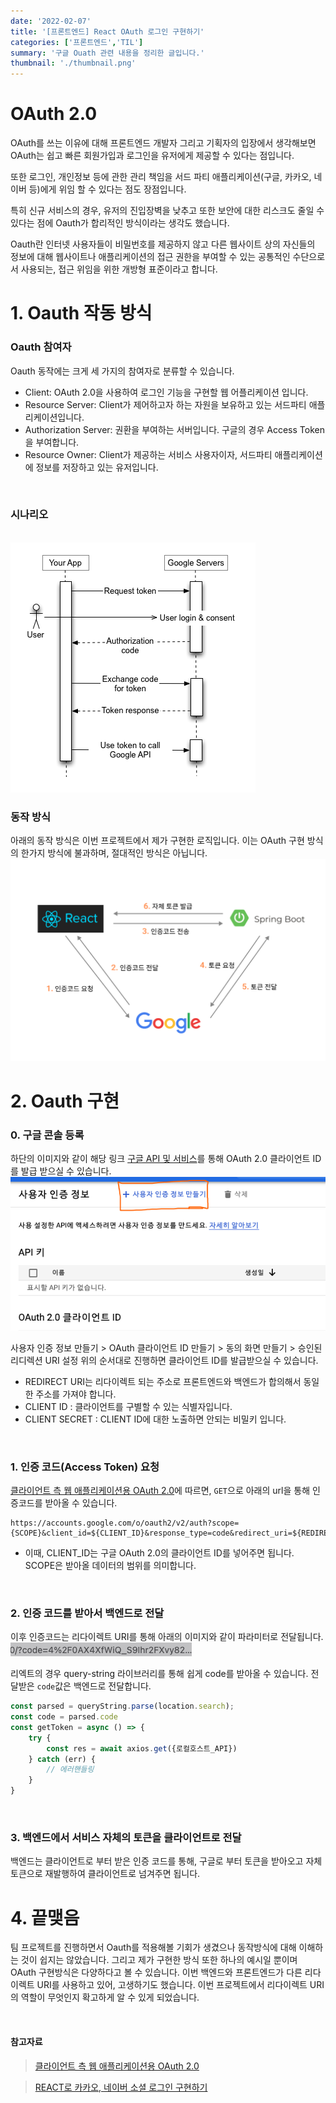 ```yaml
---
date: '2022-02-07'
title: '[프론트엔드] React OAuth 로그인 구현하기' 
categories: ['프론트엔드','TIL']
summary: '구글 Ouath 관련 내용을 정리한 글입니다.'
thumbnail: './thumbnail.png'
---
```


# OAuth 2.0

OAuth를 쓰는 이유에 대해 프론트엔드 개발자 그리고 기획자의 입장에서 생각해보면 OAuth는 쉽고 빠른 회원가입과 로그인을 유저에게 제공할 수 있다는 점입니다.

또한 로그인, 개인정보 등에 관한 관리 책임을 서드 파티 애플리케이션(구글, 카카오, 네이버 등)에게 위임 할 수 있다는 점도 장점입니다. 

특히 신규 서비스의 경우, 유저의 진입장벽을 낮추고 또한 보안에 대한 리스크도 줄일 수 있다는 점에 Oauth가 합리적인 방식이라는 생각도 했습니다.

Oauth란 인터넷 사용자들이 비밀번호를 제공하지 않고 다른 웹사이트 상의 자신들의 정보에 대해 웹사이트나 애플리케이션의 접근 권한을 부여할 수 있는 공통적인 수단으로서 사용되는, 접근 위임을 위한 개방형 표준이라고 합니다. 
<br/>

# 1. Oauth 작동 방식

### Oauth 참여자

Oauth 동작에는 크게 세 가지의 참여자로 분류할 수 있습니다.
- Client: OAuth 2.0을 사용하여 로그인 기능을 구현할 웹 어플리케이션 입니다.
- Resource Server: Client가 제어하고자 하는 자원을 보유하고 있는 서드파티 애플리케이션입니다.
- Authorization Server:  권환을 부여하는 서버입니다. 구글의 경우 Access Token을 부여합니다.
- Resource Owner: Client가 제공하는 서비스 사용자이자, 서드파티 애플리케이션에 정보를 저장하고 있는 유저입니다. 
<br/>

### 시나리오
<br/>
<img src="./1.png">
<br/>

### 동작 방식

아래의 동작 방식은 이번 프로젝트에서 제가 구현한 로직입니다. 이는 OAuth 구현 방식의 한가지 방식에 불과하며, 절대적인 방식은 아닙니다.
<img src="./2.png">


# 2. Oauth 구현

### 0. 구글 콘솔 등록

하단의 이미지와 같이 해당 링크 [구글 API 및 서비스](https://console.cloud.google.com/apis/)를 통해 OAuth 2.0 클라이언트 ID를 발급 받으실 수 있습니다.
<img src="./3.png">

사용자 인증 정보 만들기 > OAuth 클라이언트 ID 만들기 > 동의 화면 만들기 > 승인된 리디렉션 URI 설정
위의 순서대로 진행하면 클라이언트 ID를 발급받으실 수 있습니다. 

- REDIRECT URI는 리다이렉트 되는 주소로 프론트엔드와 백엔드가 합의해서 동일한 주소를 가져야 합니다.
- CLIENT ID : 클라이언트를 구별할 수 있는 식별자입니다.
- CLIENT SECRET : CLIENT ID에 대한 노출하면 안되는 비밀키 입니다.
<br/>

### 1. 인증 코드(Access Token) 요청

[클라이언트 측 웹 애플리케이션용 OAuth 2.0](https://developers.google.com/identity/protocols/oauth2/javascript-implicit-flow#oauth-2.0-endpoints)에 따르면, `GET`으로 아래의 url을 통해 인증코드를 받아올 수 있습니다.

```
https://accounts.google.com/o/oauth2/v2/auth?scope={SCOPE}&client_id=${CLIENT_ID}&response_type=code&redirect_uri=${REDIRECT_URI}&access_type=offline
```

- 이때, CLIENT_ID는 구글 OAuth 2.0의 클라이언트 ID를 넣어주면 됩니다. SCOPE은 받아올 데이터의 범위를 의미합니다.
<br/>

### 2. 인증 코드를 받아서 백엔드로 전달
이후 인증코드는 리다이렉트 URI를 통해 아래의 이미지와 같이 파라미터로 전달됩니다.
<img src="./4.png">

리엑트의 경우 query-string 라이브러리를 통해 쉽게 code를 받아올 수 있습니다. 전달받은 `code`값은 백엔드로 전달합니다.

```javascript
const parsed = queryString.parse(location.search);
const code = parsed.code
const getToken = async () => {
	try {
		const res = await axios.get({로컬호스트_API})
	} catch (err) {
		// 에러핸들링
	}
}
``` 
<br/>

### 3. 백엔드에서 서비스 자체의 토큰을 클라이언트로 전달
백엔드는 클라이언트로 부터 받은 인증 코드를 통해, 구글로 부터 토큰을 받아오고 자체 토큰으로 재발행하여 클라이언트로 넘겨주면 됩니다.
<br/>

# 4. 끝맺음
팀 프로젝트를 진행하면서 Oauth를 적용해볼 기회가 생겼으나 동작방식에 대해 이해하는 것이 쉽지는 않았습니다. 그리고 제가 구현한 방식 또한 하나의 예시일 뿐이며 OAuth 구현방식은 다양하다고 볼 수 있습니다. 이번 백엔드와 프론트엔드가 다른 리다이렉트 URI를 사용하고 있어, 고생하기도 했습니다. 이번 프로젝트에서 리다이렉트 URI의 역할이 무엇인지 확고하게 알 수 있게 되었습니다. 

<br/>

#### 참고자료
> [클라이언트 측 웹 애플리케이션용 OAuth 2.0](https://developers.google.com/identity/protocols/oauth2/javascript-implicit-flow#oauth-2.0-endpoints)

> [REACT로 카카오, 네이버 소셜 로그인 구현하기](https://2dowon.netlify.app/react/social_login/)